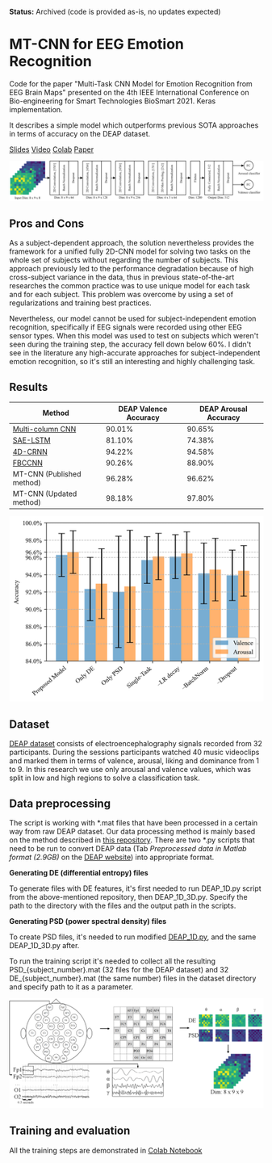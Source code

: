 **Status:** Archived (code is provided as-is, no updates expected)

# MT-CNN for EEG Emotion Recognition
Code for the paper "Multi-Task CNN Model for Emotion Recognition from EEG Brain Maps" presented on the 4th IEEE International Conference on Bio-engineering for Smart Technologies BioSmart 2021. Keras implementation.

It describes a simple model which outperforms previous SOTA approaches in terms of accuracy on the DEAP dataset.

[Slides](https://github.com/dolphin-in-a-coma/multi-task-cnn-eeg-emotion/blob/main/MT_CNN.pdf) 
[Video](https://www.youtube.com/watch?v=86spmxqTg3k&ab_channel=EvgeniiRudakov)
[Colab](https://colab.research.google.com/github/dolphin-in-a-coma/multi-task-cnn-eeg-emotion/blob/main/Training.ipynb)
[Paper](https://www.researchgate.net/profile/Samer-Al-Kork/publication/356727064_Multi-Task_CNN_model_for_emotion_recognition_from_EEG_Brain_maps/links/61f8d7f81e98d168d7e2a94f/Multi-Task-CNN-model-for-emotion-recognition-from-EEG-Brain-maps.pdf) 

![Model Structure](graphics/model_structure_hor_tnr.png "Detail of layers composing the Multi-task CNN with input dimension, tensor dimension after each block and output dimension before classification")
## Pros and Cons

As a subject-dependent approach, the solution nevertheless provides the framework for a unified fully 2D-CNN model for solving two tasks on the whole set of subjects without regarding the number of subjects. This approach previously led to the performance degradation because of high cross-subject variance in the data, thus in previous state-of-the-art researches the common practice was to use unique model for each task and for each subject. This problem was overcome by using a set of regularizations and training best practices.

Nevertheless, our model cannot be used for subject-independent emotion recognition, specifically if EEG signals were recorded using other EEG sensor types. When this model was used to test on subjects which weren't seen during the training step, the accuracy fell down below 60%. I didn't see in the literature any high-accurate approaches for subject-independent emotion recognition, so it's still an interesting and highly challenging task.

## Results
| Method                                                                                                                                     | DEAP Valence Accuracy | DEAP Arousal Accuracy|
|--------------------------------------------------------------------------------------------------------------------------------------------|---------------------|-------|
| [Multi-column CNN](https://www.mdpi.com/1424-8220/19/21/4736)                                                                              | 90.01%              | 90.65%|
| [SAE-LSTM](https://www.frontiersin.org/articles/10.3389/fnbot.2019.00037/full)                                                             | 81.10%              | 74.38%|
| [4D-CRNN](https://www.researchgate.net/publication/344371728_EEG-based_emotion_recognition_using_4D_convolutional_recurrent_neural_network)| 94.22%              | 94.58%|
| [FBCCNN](https://www.hindawi.com/journals/cmmm/2021/2520394/)                                                                              | 90.26%              | 88.90%|
| MT-CNN (Published method)                                                                                                                  | 96.28%              | 96.62%|
| MT-CNN (Updated method)                                                                                                                    | 98.18%              | 97.80%|

![Ablation Studies](graphics/ablation_studies_tnr.png "Ablation studies on different input features, regularization methods and the use of the multi-task learning principle. “–” denotes the ablation on specific regularization methods.")

## Dataset
[DEAP dataset](https://www.eecs.qmul.ac.uk/mmv/datasets/deap/) consists of electroencephalography signals recorded from 32 participants. During the sessions participants watched 40 music videoclips and marked them in terms of valence, arousal, liking and dominance from 1 to 9. In this research we use only arousal and valence values, which was split in low and high regions to solve a classification task.


## Data preprocessing
The script is working with *.mat files that have been processed in a certain way from raw DEAP dataset. Our data processing method is mainly based on the method described in [this repository](https://github.com/shark-in-a-coma/4D-CRNN/tree/master/DEAP). There are two *.py scripts that need to be run to convert DEAP data (Tab _Preprocessed data in Matlab format (2.9GB)_ on the [DEAP website](https://www.eecs.qmul.ac.uk/mmv/datasets/deap/download.html)) into appropriate format. 

**Generating DE (differential entropy) files**

To generate files with DE features, it's first needed to run DEAP_1D.py script from the above-mentioned repository, then DEAP_1D_3D.py. Specify the path to the directory with the files and the output path in the scripts.

**Generating PSD (power spectral density) files**

To create PSD files, it's needed to run modified [DEAP_1D.py](https://github.com/shark-in-a-coma/4D-CRNN/blob/psd_generation/DEAP/DEAP_1D.py), and the same DEAP_1D_3D.py after.

To run the training script it's needed to collect all the resulting PSD_{subject_number}.mat (32 files for the DEAP dataset) and 32 DE_{subject_number}.mat (the same number) files in the dataset directory and specify path to it as a parameter. 

![Brain maps](graphics/brainmaps.png " Flowchart of 2D brain maps creation with electrodes location on the scalp, electrodes location on brain maps, extraction of frequency bands, representation of DE and PSD brain maps for each bands and representation of stacked 2D brain maps")


## Training and evaluation

All the training steps are demonstrated in [Colab Notebook](https://colab.research.google.com/github/dolphin-in-a-coma/multi-task-cnn-eeg-emotion/blob/main/Training.ipynb)
